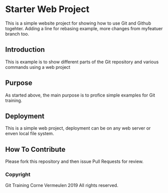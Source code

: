 # Starter Web Project

This is a simple website project for showing how to use Git and Github togehter. Adding a line for rebasing example, more changes from myfeatuer branch too.
## Introduction

This is example is to show different parts of the Git repository and various commands using a web project

## Purpose

As started above, the main purpose is to profice simple examples for Git training.

## Deployment

This is a simple web project, deployment can be on any web server or enven local file system.

## How To Contribute

Please fork this repository and then issue Pull Requests for review.

### Copyright

Git Training
Corne Vermeulen
2019
All rights reserved.
